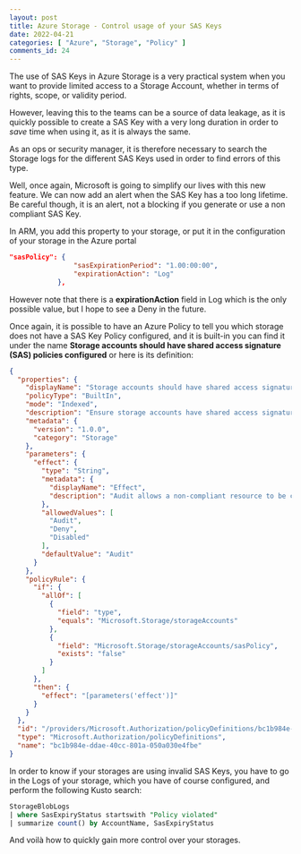 ```yaml
---
layout: post
title: Azure Storage - Control usage of your SAS Keys
date: 2022-04-21
categories: [ "Azure", "Storage", "Policy" ]
comments_id: 24 
---
```


The use of SAS Keys in Azure Storage is a very practical system when you want to provide limited access to a Storage Account, whether in terms of rights, scope, or validity period.

However, leaving this to the teams can be a source of data leakage, as it is quickly possible to create a SAS Key with a very long duration in order to *save* time when using it, as it is always the same.

As an ops or security manager, it is therefore necessary to search the Storage logs for the different SAS Keys used in order to find errors of this type.

Well, once again, Microsoft is going to simplify our lives with this new feature. We can now add an alert when the SAS Key has a too long lifetime. Be careful though, it is an alert, not a blocking if you generate or use a non compliant SAS Key.

In ARM, you add this property to your storage, or put it in the configuration of your storage in the Azure portal

```json
"sasPolicy": {
                "sasExpirationPeriod": "1.00:00:00",
                "expirationAction": "Log"
            },
```

However note that there is a **expirationAction** field in Log which is the only possible value, but I hope to see a Deny in the future.

Once again, it is possible to have an Azure Policy to tell you which storage does not have a SAS Key Policy configured, and it is built-in you can find it under the name **Storage accounts should have shared access signature (SAS) policies configured** or here is its definition:

```json
{
  "properties": {
    "displayName": "Storage accounts should have shared access signature (SAS) policies configured",
    "policyType": "BuiltIn",
    "mode": "Indexed",
    "description": "Ensure storage accounts have shared access signature (SAS) expiration policy enabled. Users use a SAS to delegate access to resources in Azure Storage account. And SAS expiration policy recommend upper expiration limit when a user creates a SAS token.",
    "metadata": {
      "version": "1.0.0",
      "category": "Storage"
    },
    "parameters": {
      "effect": {
        "type": "String",
        "metadata": {
          "displayName": "Effect",
          "description": "Audit allows a non-compliant resource to be created, but flags it as non-compliant. Deny blocks the resource creation and update. Disable turns off the policy."
        },
        "allowedValues": [
          "Audit",
          "Deny",
          "Disabled"
        ],
        "defaultValue": "Audit"
      }
    },
    "policyRule": {
      "if": {
        "allOf": [
          {
            "field": "type",
            "equals": "Microsoft.Storage/storageAccounts"
          },
          {
            "field": "Microsoft.Storage/storageAccounts/sasPolicy",
            "exists": "false"
          }
        ]
      },
      "then": {
        "effect": "[parameters('effect')]"
      }
    }
  },
  "id": "/providers/Microsoft.Authorization/policyDefinitions/bc1b984e-ddae-40cc-801a-050a030e4fbe",
  "type": "Microsoft.Authorization/policyDefinitions",
  "name": "bc1b984e-ddae-40cc-801a-050a030e4fbe"
}
```

In order to know if your storages are using invalid SAS Keys, you have to go in the Logs of your storage, which you have of course configured, and perform the following Kusto search:

```sql
StorageBlobLogs 
| where SasExpiryStatus startswith "Policy violated"
| summarize count() by AccountName, SasExpiryStatus
```

And voilà how to quickly gain more control over your storages.

